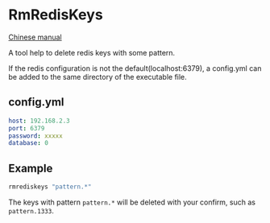 RmRedisKeys
===========

[Chinese manual](README_CN.MD)

A tool help to delete redis keys with some pattern.

If the redis configuration is not the default(localhost:6379), a config.yml can be added to the same directory of the executable file.

config.yml
----------

```yaml
host: 192.168.2.3
port: 6379
password: xxxxx
database: 0
```

Example
-------

```bash
rmrediskeys "pattern.*"
```
The keys with pattern `pattern.*` will be deleted with your confirm, such as `pattern.1333`.